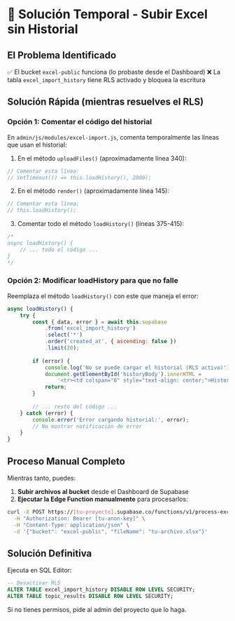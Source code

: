 # 🚀 Solución Temporal - Subir Excel sin Historial

## El Problema Identificado

✅ El bucket `excel-public` funciona (lo probaste desde el Dashboard)
❌ La tabla `excel_import_history` tiene RLS activado y bloquea la escritura

## Solución Rápida (mientras resuelves el RLS)

### Opción 1: Comentar el código del historial

En `admin/js/modules/excel-import.js`, comenta temporalmente las líneas que usan el historial:

1. En el método `uploadFiles()` (aproximadamente línea 340):
```javascript
// Comentar esta línea:
// setTimeout(() => this.loadHistory(), 2000);
```

2. En el método `render()` (aproximadamente línea 145):
```javascript
// Comentar esta línea:
// this.loadHistory();
```

3. Comentar todo el método `loadHistory()` (líneas 375-415):
```javascript
/*
async loadHistory() {
    // ... todo el código ...
}
*/
```

### Opción 2: Modificar loadHistory para que no falle

Reemplaza el método `loadHistory()` con este que maneja el error:

```javascript
async loadHistory() {
    try {
        const { data, error } = await this.supabase
            .from('excel_import_history')
            .select('*')
            .order('created_at', { ascending: false })
            .limit(20);
        
        if (error) {
            console.log('No se puede cargar el historial (RLS activo)');
            document.getElementById('historyBody').innerHTML = 
                '<tr><td colspan="6" style="text-align: center;">Historial no disponible temporalmente</td></tr>';
            return;
        }
        
        // ... resto del código ...
    } catch (error) {
        console.error('Error cargando historial:', error);
        // No mostrar notificación de error
    }
}
```

## Proceso Manual Completo

Mientras tanto, puedes:

1. **Subir archivos al bucket** desde el Dashboard de Supabase
2. **Ejecutar la Edge Function manualmente** para procesarlos:

```bash
curl -X POST https://[tu-proyecto].supabase.co/functions/v1/process-excel-evolcampus \
  -H "Authorization: Bearer [tu-anon-key]" \
  -H "Content-Type: application/json" \
  -d '{"bucket": "excel-public", "fileName": "tu-archivo.xlsx"}'
```

## Solución Definitiva

Ejecuta en SQL Editor:
```sql
-- Desactivar RLS
ALTER TABLE excel_import_history DISABLE ROW LEVEL SECURITY;
ALTER TABLE topic_results DISABLE ROW LEVEL SECURITY;
```

Si no tienes permisos, pide al admin del proyecto que lo haga. 
